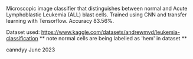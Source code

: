  Microscopic image classifier that distinguishes between normal and Acute Lymphoblastic Leukemia (ALL) blast cells.
 Trained using CNN and transfer learning with Tensorflow. Accuracy 83.56%.
 
 Dataset used:
 https://www.kaggle.com/datasets/andrewmvd/leukemia-classification
 ** note normal cells are being labelled as 'hem' in dataset **
 
 canndyy June 2023
